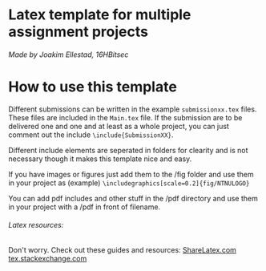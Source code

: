 # Latex template for multiple assignment projects

###### Made by Joakim Ellestad, 16HBitsec

# How to use this template

Different submissions can be written in the example ```submissionxx.tex``` files. These files are included in the ```Main.tex``` file. If the submission are to be delivered one and one and at least as a whole project, you can just comment out the include ```\include{SubmissionXX}```.

Different include elements are seperated in folders for clearity and is not necessary though it makes this template nice and easy.

If you have images or figures just add them to the /fig folder and use them in your project as (example) ```\includegraphics[scale=0.2]{fig/NTNULOGO}```

You can add pdf includes and other stuff in the /pdf directory and use them in your project with a /pdf in front of filename.


###### Latex resources:
Don't worry. Check out these guides and resources:
[ShareLatex.com](https://www.sharelatex.com/learn)
[tex.stackexchange.com](https://tex.stackexchange.com)

